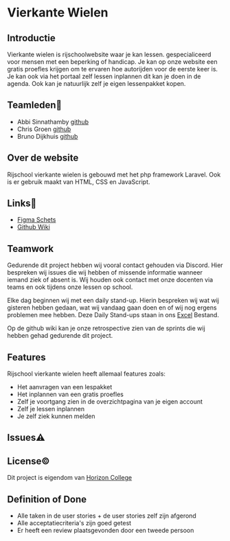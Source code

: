 # Vierkante Wielen

## Introductie

Vierkante wielen is rijschoolwebsite waar je kan lessen. gespecialiceerd voor mensen met een beperking of handicap. Je kan op onze website een gratis proefles krijgen om te ervaren hoe autorijden voor de eerste keer is. Je kan ook via het portaal zelf lessen inplannen dit kan je doen in de agenda. Ook kan je natuurlijk zelf je eigen lessenpakket kopen.

## Teamleden👥️
- Abbi Sinnathamby [github](https://github.com/Abbi159357)
- Chris Groen [github](https://github.com/166389)
- Bruno Dijkhuis [github](https://github.com/Bruntho2802)

## Over de website
Rijschool vierkante wielen is gebouwd met het php framework Laravel. Ook is er gebruik maakt van HTML, CSS en JavaScript. 

## Links🔗
- [Figma Schets](https://www.figma.com/file/l25pgwYEGU69f53lMnQeDM/Rijschool-Vierkante-Wielen?type=design&node-id=0-1&mode=design)
- [Github Wiki](https://github.com/horizoncollege/rijschool-abc/wiki)

## Teamwork
Gedurende dit project hebben wij vooral contact gehouden via Discord. Hier bespreken wij issues die wij hebben of missende informatie wanneer iemand ziek of absent is. Wij houden ook contact met onze docenten via teams en ook tijdens onze lessen op school. 

Elke dag beginnen wij met een daily stand-up. Hierin bespreken wij wat wij gisteren hebben gedaan, wat wij vandaag gaan doen en of wij nog ergens problemen mee hebben.
Deze Daily Stand-ups staan in ons [Excel](...) Bestand.

Op de github wiki kan je onze retrospective zien van de sprints die wij hebben gehad gedurende dit project.

## Features
Rijschool vierkante wielen heeft allemaal features zoals:
- Het aanvragen van een lespakket
- Het inplannen van een gratis proefles
- Zelf je voortgang zien in de overzichtpagina van je eigen account
- Zelf je lessen inplannen
- Je zelf ziek kunnen melden
  
## Issues⚠️

## License©️

Dit project is eigendom van [Horizon College](https://www.horizoncollege.nl/)

## Definition of Done

- Alle taken in de user stories + de user stories zelf zijn afgerond
- Alle acceptatiecriteria's zijn goed getest
- Er heeft een review plaatsgevonden door een tweede persoon



